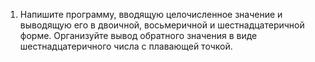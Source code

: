 1. Напишите программу, вводящую целочисленное значение и выводящую его в двоичной, восьмеричной и шестнадцатеричной форме. Организуйте вывод обратного значения в виде шестнадцатеричного числа с плавающей точкой.